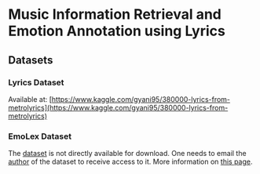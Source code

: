 # Music Information Retrieval and Emotion Annotation using Lyrics

## Datasets

### Lyrics Dataset  
Available at: [https://www.kaggle.com/gyani95/380000-lyrics-from-metrolyrics](https://www.kaggle.com/gyani95/380000-lyrics-from-metrolyrics)

### EmoLex Dataset  
The [dataset](http://saifmohammad.com/WebPages/NRC-Emotion-Lexicon.htm) is not directly available for download. One needs to email the [author](http://saifmohammad.com) of the dataset to receive access to it. More information on [this page](http://saifmohammad.com/WebPages/AccessResource.htm).
